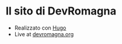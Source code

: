 # Il sito di DevRomagna
- Realizzato con [Hugo](https://gohugo.io)
- Live at [devromagna.org](http://devromagna.org)

